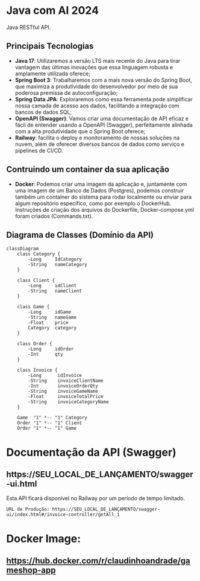 # Java com AI 2024

Java RESTful API.

## Principais Tecnologias
 - **Java 17**: Utilizaremos a versão LTS mais recente do Java para tirar vantagem das últimas inovações que essa linguagem robusta e amplamente utilizada oferece;
 - **Spring Boot 3**: Trabalharemos com a mais nova versão do Spring Boot, que maximiza a produtividade do desenvolvedor por meio de sua poderosa premissa de autoconfiguração;
 - **Spring Data JPA**: Exploraremos como essa ferramenta pode simplificar nossa camada de acesso aos dados, facilitando a integração com bancos de dados SQL;
 - **OpenAPI (Swagger)**: Vamos criar uma documentação de API eficaz e fácil de entender usando a OpenAPI (Swagger), perfeitamente alinhada com a alta produtividade que o Spring Boot oferece;
 - **Railway**: facilita o deploy e monitoramento de nossas soluções na nuvem, além de oferecer diversos bancos de dados como serviço e pipelines de CI/CD.
 
 ## Contruindo um container da sua aplicação
 - **Docker**: Podemos criar uma imagem da aplicação e, juntamente com uma imagem de um Banco de Dados (Postgres), podemos construir também um container do sistema para rodar localmente ou enviar para algum repositório específico, como por exemplo o DockerHub. Instruções de criação dos arquivos do Dockerfile, Docker-compose.yml foram criados (Commands.txt).


## Diagrama de Classes (Domínio da API)

```mermaid
classDiagram
    class Category {
        -Long     IdCategory
        -String   nameCategory
    }
    
    class Client {
        -Long     idClient
        -String   nameClient
    }
    
    class Game {
        -Long     idGame
        -String   nameGame
        -Float    price
        Category  category
    }
    
    class Order {
        -Long     idOrder
        -Int      qty
    }
    
    class Invoice {
        -Long      idInvoice
        -String    invoiceClientName
        -Int       invoiceOrderQty
        -String    invoiceGameName
        -Float     invoiceTotalPrice
        -String    invoiceCategoryName
    }
    
    Game  "1" *-- "1" Category      
    Order "1" *-- "1" Client
    Order "1" *-- "1" Game
```

# Documentação da API (Swagger)
## https://SEU_LOCAL_DE_LANÇAMENTO/swagger-ui.html

Esta API ficará disponível no Railway por um período de tempo limitado. 


    URL de Produção: https://SEU_LOCAL_DE_LANÇAMENTO/swagger-ui/index.html#/invoice-controller/getAll_1

# Docker Image:
## https://hub.docker.com/r/claudinhoandrade/gameshop-app

